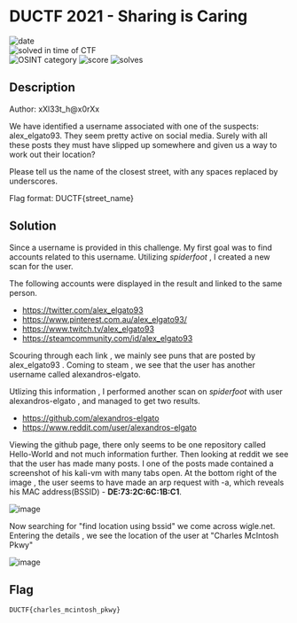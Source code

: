 # DUCTF 2021 - Sharing is Caring

![date](https://img.shields.io/badge/date-25.09.2021-brightgreen.svg)  
![solved in time of CTF](https://img.shields.io/badge/solved-in%20time%20of%20CTF-brightgreen.svg)  
![OSINT category](https://img.shields.io/badge/category-osint-lightgrey.svg)
![score](https://img.shields.io/badge/score-232-blue.svg)
![solves](https://img.shields.io/badge/solves-83-brightgreen.svg)

## Description
Author: xXl33t_h@x0rXx

We have identified a username associated with one of the suspects: alex_elgato93. They seem pretty active on social media. Surely with all these posts they must have slipped up somewhere and given us a way to work out their location?

Please tell us the name of the closest street, with any spaces replaced by underscores.

Flag format: DUCTF{street_name}


## Solution

Since a username is provided in this challenge. My first goal was to find accounts related to this username. Utilizing *spiderfoot* , I created a new scan for the user.

The following accounts were displayed in the result and linked to the same person.

- https://twitter.com/alex_elgato93
- https://www.pinterest.com.au/alex_elgato93/
- https://www.twitch.tv/alex_elgato93
- https://steamcommunity.com/id/alex_elgato93

Scouring through each link , we mainly see puns that are posted by alex_elgato93 . Coming to steam , we see that the user has another username called alexandros-elgato.

Utlizing this information , I performed another scan on *spiderfoot* with user alexandros-elgato , and managed to get two results.

- https://github.com/alexandros-elgato
- https://www.reddit.com/user/alexandros-elgato

Viewing the github page, there only seems to be one repository called Hello-World and not much information further. Then looking at reddit we see that the user has made many posts. I one of the posts made contained a screenshot of his kali-vm with many tabs open. At the bottom right of the image , the user seems to have made an arp request with -a, which reveals his MAC address(BSSID) - **DE:73:2C:6C:1B:C1**. 

![image](https://i.redd.it/d8tjy7453om71.png)

Now searching for "find location using bssid" we come across wigle.net. Entering the details , we see the location of the user at "Charles McIntosh Pkwy"

![image](https://user-images.githubusercontent.com/17501137/135417072-dbe94a65-931c-4909-817d-9ec01a7c0113.png)


  
## Flag
  

``` DUCTF{charles_mcintosh_pkwy} ```
